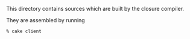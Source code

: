 This directory contains sources which are built by the closure compiler.

They are assembled by running

    % cake client
